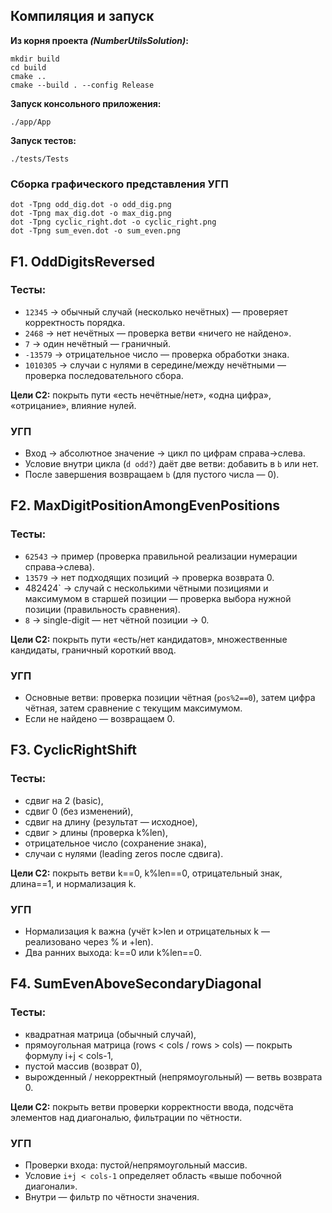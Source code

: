 ## Компиляция и запуск
**Из корня проекта *(NumberUtilsSolution)*:**
```
mkdir build
cd build
cmake ..
cmake --build . --config Release
```
**Запуск консольного приложения:**
```
./app/App
```
**Запуск тестов:**
```
./tests/Tests
```

### Сборка графического представления УГП
```
dot -Tpng odd_dig.dot -o odd_dig.png
dot -Tpng max_dig.dot -o max_dig.png
dot -Tpng cyclic_right.dot -o cyclic_right.png
dot -Tpng sum_even.dot -o sum_even.png
```


## F1. OddDigitsReversed
### Тесты:

- `12345` → обычный случай (несколько нечётных) — проверяет корректность порядка.
- `2468` → нет нечётных — проверка ветви «ничего не найдено».
- `7` → один нечётный — граничный.
- `-13579` → отрицательное число — проверка обработки знака.
- `1010305` → случаи с нулями в середине/между нечётными — проверка последовательного сбора.

**Цели C2:** покрыть пути «есть нечётные/нет», «одна цифра», «отрицание», влияние нулей.

### УГП
- Вход -> абсолютное значение -> цикл по цифрам справа→слева.
- Условие внутри цикла (`d odd?`) даёт две ветви: добавить в `b` или нет.
- После завершения возвращаем `b` (для пустого числа — 0).

## F2. MaxDigitPositionAmongEvenPositions
### Тесты:

- `62543` → пример (проверка правильной реализации нумерации справа→слева).
- `13579` → нет подходящих позиций → проверка возврата 0.
- 482424` → случай с несколькими чётными позициями и максимумом в старшей позиции — проверка выбора нужной позиции (правильность сравнения).
- `8` → single-digit — нет чётной позиции → 0.

**Цели C2:** покрыть пути «есть/нет кандидатов», множественные кандидаты, граничный короткий ввод.

### УГП
- Основные ветви: проверка позиции чётная (`pos%2==0`), затем цифра чётная, затем сравнение с текущим максимумом.
- Если не найдено — возвращаем 0.

## F3. CyclicRightShift
### Тесты:

- сдвиг на 2 (basic),
- сдвиг 0 (без изменений),
- сдвиг на длину (результат — исходное),
- сдвиг > длины (проверка k%len),
- отрицательное число (сохранение знака),
- случаи с нулями (leading zeros после сдвига).

**Цели C2:** покрыть ветви k==0, k%len==0, отрицательный знак, длина==1, и нормализация k.

### УГП
- Нормализация k важна (учёт k>len и отрицательных k — реализовано через % и +len).
- Два ранних выхода: k==0 или k%len==0.

## F4. SumEvenAboveSecondaryDiagonal
### Тесты:

- квадратная матрица (обычный случай),
- прямоугольная матрица (rows < cols / rows > cols) — покрыть формулу i+j < cols-1,
- пустой массив (возврат 0),
- вырожденный / некорректный (непрямоугольный) — ветвь возврата 0.

**Цели C2:** покрыть ветви проверки корректности ввода, подсчёта элементов над диагональю, фильтрации по чётности.

### УГП
- Проверки входа: пустой/непрямоугольный массив.
- Условие `i+j < cols-1` определяет область «выше побочной диагонали».
- Внутри — фильтр по чётности значения.
